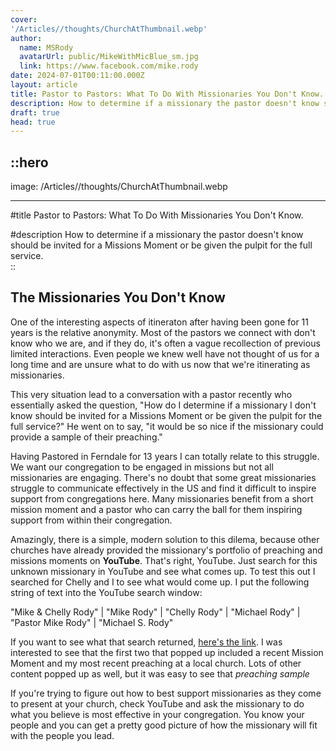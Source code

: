 ```yaml
---
cover: 
'/Articles//thoughts/ChurchAtThumbnail.webp'
author:
  name: MSRody
  avatarUrl: public/MikeWithMicBlue_sm.jpg
  link: https://www.facebook.com/mike.rody
date: 2024-07-01T00:11:00.000Z
layout: article
title: Pastor to Pastors: What To Do With Missionaries You Don't Know.
description: How to determine if a missionary the pastor doesn't know should be invited for a Missions Moment or be given the pulpit for the full service.
draft: true
head: true
---
```


::hero
---
image: 
/Articles//thoughts/ChurchAtThumbnail.webp

---
#title
Pastor to Pastors: What To Do With Missionaries You Don't Know.

#description
How to determine if a missionary the pastor doesn't know should be invited for a Missions Moment or be given the pulpit for the full service.  
::

## The Missionaries You Don't Know

One of the interesting aspects of itineraton after having been gone for 11 years is the relative anonymity. Most of the pastors we connect with don't know who we are, and if they do, it's often a vague recollection of previous limited interactions. Even people we knew well have not thought of us for a long time and are unsure what to do with us now that we're itinerating as missionaries.

This very situation lead to a conversation with a pastor recently who essentially asked the question, "How do I determine if a missionary I don't know should be invited for a Missions Moment or be given the pulpit for the full service?" He went on to say, "it would be so nice if the missionary could provide a sample of their preaching." 

Having Pastored in Ferndale for 13 years I can totally relate to this struggle. We want our congregation to be engaged in missions but not all missionaries are engaging. There's no doubt that some great missionaries struggle to communicate effectively in the US and find it difficult to inspire support from congregations here. Many missionaries benefit from a short mission moment and a pastor who can carry the ball for them inspiring support from within their congregation.

Amazingly, there is a simple, modern solution to this dilema, because other churches have already provided the missionary's portfolio of preaching and missions moments on **YouTube**. That's right, YouTube. Just search for this unknown missionary in YouTube and see what comes up. 
To test this out I searched for Chelly and I to see what would come up. I put the following string of text into the YouTube search window:

"Mike & Chelly Rody" | "Mike Rody" | "Chelly Rody" | "Michael Rody" | "Pastor Mike Rody" |  "Michael S. Rody"

If you want to see what that search returned, [here's the link](https://www.youtube.com/results?search_query=%22Mike+%26+Chelly+Rody%22+%7C+%22Mike+Rody%22+%7C+%22Chelly+Rody%22+%7C+%22Michael+Rody%22+%7C+%22Pastor+Mike+Rody%22+%7C++%22Michael+S.+Rody%22). I was interested to see that the first two that popped up included a recent Mission Moment and my most recent preaching at a local church.  Lots of other content popped up as well, but it was easy to see that *preaching sample*

If you're trying to figure out how to best support missionaries as they come to present at your church, check YouTube and ask the missionary to do what you believe is most effective in your congregation. You know your people and you can get a pretty good picture of how the missionary will fit with the people you lead.

